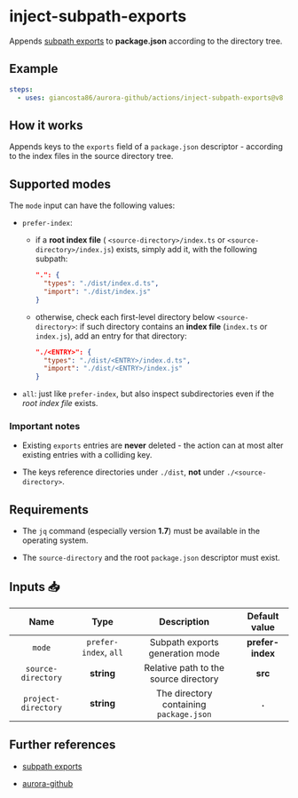 # inject-subpath-exports

Appends [subpath exports](https://nodejs.org/api/packages.html#subpath-exports) to **package.json** according to the directory tree.

## Example

```yaml
steps:
  - uses: giancosta86/aurora-github/actions/inject-subpath-exports@v8
```

## How it works

Appends keys to the `exports` field of a `package.json` descriptor - according to the index files in the source directory tree.

## Supported modes

The `mode` input can have the following values:

- `prefer-index`:

  - if a **root index file** ( `<source-directory>/index.ts` or `<source-directory>/index.js`) exists, simply add it, with the following subpath:

    ```json
    ".": {
      "types": "./dist/index.d.ts",
      "import": "./dist/index.js"
    }
    ```

  - otherwise, check each first-level directory below `<source-directory>`: if such directory contains an **index file** (`index.ts` or `index.js`), add an entry for that directory:

    ```json
    "./<ENTRY>": {
      "types": "./dist/<ENTRY>/index.d.ts",
      "import": "./dist/<ENTRY>/index.js"
    }
    ```

- `all`: just like `prefer-index`, but also inspect subdirectories even if the _root index file_ exists.

### Important notes

- Existing `exports` entries are **never** deleted - the action can at most alter existing entries with a colliding key.

- The keys reference directories under `./dist`, **not** under `./<source-directory>`.

## Requirements

- The `jq` command (especially version **1.7**) must be available in the operating system.

- The `source-directory` and the root `package.json` descriptor must exist.

## Inputs 📥

|        Name         |         Type          |               Description               |  Default value   |
| :-----------------: | :-------------------: | :-------------------------------------: | :--------------: |
|       `mode`        | `prefer-index`, `all` |     Subpath exports generation mode     | **prefer-index** |
| `source-directory`  |      **string**       |  Relative path to the source directory  |     **src**      |
| `project-directory` |      **string**       | The directory containing `package.json` |      **.**       |

## Further references

- [subpath exports](https://nodejs.org/api/packages.html#subpath-exports)

- [aurora-github](../../README.md)

